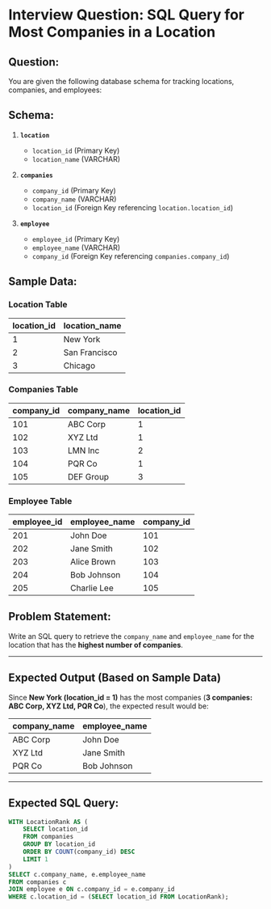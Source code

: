 # **Interview Question: SQL Query for Most Companies in a Location**

## **Question:**  
You are given the following database schema for tracking locations, companies, and employees:

## **Schema:**

1. **`location`**  
   - `location_id` (Primary Key)  
   - `location_name` (VARCHAR)  

2. **`companies`**  
   - `company_id` (Primary Key)  
   - `company_name` (VARCHAR)  
   - `location_id` (Foreign Key referencing `location.location_id`)  

3. **`employee`**  
   - `employee_id` (Primary Key)  
   - `employee_name` (VARCHAR)  
   - `company_id` (Foreign Key referencing `companies.company_id`)  

## **Sample Data:**

### **Location Table**
| location_id | location_name  |
|------------|---------------|
| 1          | New York      |
| 2          | San Francisco |
| 3          | Chicago       |

### **Companies Table**
| company_id | company_name | location_id |
|------------|-------------|-------------|
| 101        | ABC Corp     | 1           |
| 102        | XYZ Ltd      | 1           |
| 103        | LMN Inc      | 2           |
| 104        | PQR Co       | 1           |
| 105        | DEF Group    | 3           |

### **Employee Table**
| employee_id | employee_name | company_id |
|------------|--------------|------------|
| 201        | John Doe      | 101        |
| 202        | Jane Smith    | 102        |
| 203        | Alice Brown   | 103        |
| 204        | Bob Johnson   | 104        |
| 205        | Charlie Lee   | 105        |

## **Problem Statement:**  
Write an SQL query to retrieve the `company_name` and `employee_name` for the location that has the **highest number of companies**.

---

## **Expected Output (Based on Sample Data)**  
Since **New York (location_id = 1)** has the most companies (**3 companies: ABC Corp, XYZ Ltd, PQR Co**), the expected result would be:

| company_name | employee_name |
|-------------|--------------|
| ABC Corp    | John Doe     |
| XYZ Ltd     | Jane Smith   |
| PQR Co      | Bob Johnson  |

---

## **Expected SQL Query:**
```sql
WITH LocationRank AS (
    SELECT location_id
    FROM companies
    GROUP BY location_id
    ORDER BY COUNT(company_id) DESC
    LIMIT 1
)
SELECT c.company_name, e.employee_name
FROM companies c
JOIN employee e ON c.company_id = e.company_id
WHERE c.location_id = (SELECT location_id FROM LocationRank);
